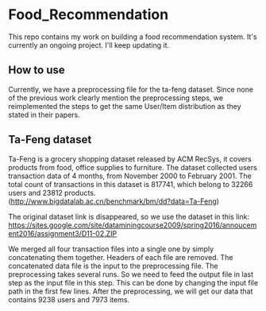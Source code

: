 # Food_Recommendation
This repo contains my work on building a food recommendation system. It's currently an ongoing project. I'll keep updating it.

## How to use
Currently, we have a preprocessing file for the ta-feng dataset. Since none of the previous work clearly mention the preprocessing steps, we reimplemented the steps to get the same User/Item distribution as they stated in their papers.

## Ta-Feng dataset
Ta-Feng is a grocery shopping dataset released by ACM RecSys, it covers products from food, office supplies to furniture. 
The dataset collected users transaction data of 4 months, from November 2000 to February 2001. The total count of transactions in this dataset is 817741, which belong to 32266 users and 23812 products. (http://www.bigdatalab.ac.cn/benchmark/bm/dd?data=Ta-Feng)

The original dataset link is disappeared, so we use the dataset in this link: https://sites.google.com/site/dataminingcourse2009/spring2016/annoucement2016/assignment3/D11-02.ZIP

We merged all four transaction files into a single one by simply concatenating them together. Headers of each file are removed. The concatenated data file is the input to the preprocessing file. The preprocessing takes several runs. So we need to feed the output file in last step as the input file in this step. This can be done by changing the input file path in the first few lines. After the preprocessing, we will get our data that contains 9238 users and 7973 items.
